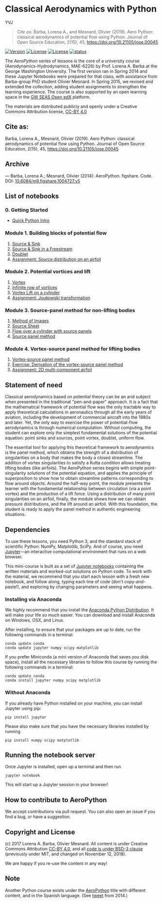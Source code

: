 # Classical Aerodynamics with Python
YVJ

> _Cite as_: Barba, Lorena A., and Mesnard, Olivier (2019). Aero Python: classical aerodynamics of potential flow using Python. Journal of Open Source Education, 2(15), 45, https://doi.org/10.21105/jose.00045

[![Version](https://img.shields.io/badge/version-1.0-blue.svg)](None)
[![License](https://img.shields.io/badge/license-BSD%203--Clause-blue.svg)](https://github.com/barbagroup/AeroPython/raw/master/LICENSE)
[![License](https://img.shields.io/badge/license-CC--BY%204.0-lightgrey.svg)](https://github.com/barbagroup/AeroPython/raw/master/LICENSE)
[![status](https://jose.theoj.org/papers/b679b34c976beec0bc64807bf087a468/status.svg)](http://jose.theoj.org/papers/b679b34c976beec0bc64807bf087a468)

The _AeroPython_ series of lessons is the core of a university course (Aerodynamics-Hydrodynamics, MAE-6226) by Prof. Lorena A. Barba at the George Washington University.
The first version ran in Spring 2014 and these Jupyter Notebooks were prepared for that class, with assistance from Barba-group PhD student Olivier Mesnard.
In Spring 2015, we revised and extended the collection, adding student assignments to strengthen the learning experience.
The course is also supported by an open learning space in the [GW SEAS Open edX](https://openedx.seas.gwu.edu/) platform.

The materials are distributed publicly and openly under a Creative Commons Attribution license, [CC-BY 4.0](https://creativecommons.org/licenses/by/4.0/)

## Cite as:

Barba, Lorena A., Mesnard, Olivier (2019). Aero Python: classical aerodynamics of potential flow using Python. Journal of Open Source Education, 2(15), 45, https://doi.org/10.21105/jose.00045

## Archive

— Barba, Lorena A.; Mesnard, Olivier (2014): AeroPython. figshare. Code.
DOI: [10.6084/m9.figshare.1004727.v5](https://doi.org/10.6084/m9.figshare.1004727.v5)

## List of notebooks

### 0. Getting Started

* [Quick Python Intro](http://nbviewer.ipython.org/urls/github.com/barbagroup/AeroPython/blob/master/lessons/00_Lesson00_QuickPythonIntro.ipynb)

### Module 1. Building blocks of potential flow

1. [Source & Sink](http://nbviewer.ipython.org/urls/github.com/barbagroup/AeroPython/blob/master/lessons/01_Lesson01_sourceSink.ipynb)
2. [Source & Sink in a Freestream](http://nbviewer.ipython.org/urls/github.com/barbagroup/AeroPython/blob/master/lessons/02_Lesson02_sourceSinkFreestream.ipynb)
3. [Doublet](http://nbviewer.ipython.org/urls/github.com/barbagroup/AeroPython/blob/master/lessons/03_Lesson03_doublet.ipynb)
4. [Assignment: Source distribution on an airfoil](http://nbviewer.ipython.org/github/barbagroup/AeroPython/blob/master/lessons/03_Lesson03_Assignment.ipynb)

### Module 2. Potential vortices and lift

1. [Vortex](http://nbviewer.ipython.org/urls/github.com/barbagroup/AeroPython/blob/master/lessons/04_Lesson04_vortex.ipynb)
2. [Infinite row of vortices](http://nbviewer.ipython.org/urls/github.com/barbagroup/AeroPython/blob/master/lessons/05_Lesson05_InfiniteRowOfVortices.ipynb)
3. [Vortex Lift on a cylinder](http://nbviewer.ipython.org/urls/github.com/barbagroup/AeroPython/blob/master/lessons/06_Lesson06_vortexLift.ipynb)
4. [Assignment: Joukowski transformation](http://nbviewer.ipython.org/github/barbagroup/AeroPython/blob/master/lessons/06_Lesson06_Assignment.ipynb)

### Module 3. Source-panel method for non-lifting bodies

1. [Method of Images](http://nbviewer.ipython.org/urls/github.com/barbagroup/AeroPython/blob/master/lessons/07_Lesson07_methodOfImages.ipynb)
2. [Source Sheet](http://nbviewer.ipython.org/urls/github.com/barbagroup/AeroPython/blob/master/lessons/08_Lesson08_sourceSheet.ipynb)
3. [Flow over a cylinder with source panels](http://nbviewer.ipython.org/urls/github.com/barbagroup/AeroPython/blob/master/lessons/09_Lesson09_flowOverCylinder.ipynb)
4. [Source panel method](http://nbviewer.ipython.org/urls/github.com/barbagroup/AeroPython/blob/master/lessons/10_Lesson10_sourcePanelMethod.ipynb)

### Module 4. Vortex-source panel method for lifting bodies

1. [Vortex-source panel method](http://nbviewer.ipython.org/urls/github.com/barbagroup/AeroPython/blob/master/lessons/11_Lesson11_vortexSourcePanelMethod.ipynb)
2. [Exercise: Derivation of the vortex-source panel method](http://nbviewer.ipython.org/github/barbagroup/AeroPython/blob/master/lessons/11_Lesson11_Exercise.ipynb)
3. [Assignment: 2D multi-component airfoil](http://nbviewer.ipython.org/github/barbagroup/AeroPython/blob/master/lessons/11_Lesson11_Assignment.ipynb)

## Statement of need

Classical aerodynamics based on potential theory can be an arid subject when presented in the traditional "pen-and-paper" approach. It is a fact that the mathematical framework of potential flow was the only tractable way to apply theoretical calculations in aeronautics through all the early years of aviation, including the development of commercial aircraft into the 1980s and later. Yet, the only way to exercise the power of potential-flow aerodynamics is through numerical computation. Without computing, the student can explore only the simplest fundamental solutions of the potential equation: point sinks and sources, point vortex, doublet, uniform flow.

The essential tool for applying this theoretical framework to aerodynamics is the panel method, which obtains the strength of a distribution of singularities on a body that makes the body a closed streamline. The addition of vortex singularities to satisfy a Kutta condition allows treating lifting bodies (like airfoils). The AeroPython series begins with simple point-singularity solutions of the potential equation, and applies the principle of superposition to show how to obtain streamline patterns corresponding to flow around objects. Around the half-way point, the module presents the learner with the fundamental relationship between circulation (via a point vortex) and the production of a lift force. Using a distribution of many point singularities on an airfoil, finally, the module shows how we can obtain pressure distributions, and the lift around an airfoil. With this foundation, the student is ready to apply the panel method in authentic engineering situations.

## Dependencies

To use these lessons, you need Python 3, and the standard stack of scientific Python: NumPy, Matplotlib, SciPy.
And of course, you need [Jupyter](http://jupyter.org)—an interactive computational environment that runs on a web browser.

This mini-course is built as a set of [Jupyter notebooks](https://jupyter-notebook.readthedocs.org/en/latest/notebook.html) containing the written materials and worked-out solutions on Python code.
To work with the material, we recommend that you start each lesson with a fresh new notebook, and follow along, typing each line of code (don't copy-and-paste!), and exploring by changing parameters and seeing what happens.

### Installing via Anaconda

We *highly* recommend that you install the [Anaconda Python Distribution](https://docs.anaconda.com/anaconda/install/).
It will make your life so much easier.
You can download and install Anaconda on Windows, OSX, and Linux.

After installing, to ensure that your packages are up to date, run the following commands in a terminal:

```shell
conda update conda
conda update jupyter numpy scipy matplotlib
```

If you prefer Miniconda (a mini version of Anaconda that saves you disk space), install all the necessary libraries to follow this course by running the following commands in a terminal:

```shell
conda update conda
conda install jupyter numpy scipy matplotlib
```

### Without Anaconda

If you already have Python installed on your machine, you can install Jupyter using pip:

```shell
pip install jupyter
```

Please also make sure that you have the necessary libraries installed by running

```shell
pip install numpy scipy matplotlib
```

## Running the notebook server

Once Jupyter is installed, open up a terminal and then run

```shell
jupyter notebook
```

This will start up a Jupyter session in your browser!

## How to contribute to AeroPython

We accept contributions via pull request.
You can also open an issue if you find a bug, or have a suggestion.

## Copyright and License

(c) 2017 Lorena A. Barba, Olivier Mesnard. All content is under Creative Commons Attribution [CC-BY 4.0](https://creativecommons.org/licenses/by/4.0/legalcode.txt), and all [code is under BSD-3 clause](https://github.com/barbagroup/AeroPython/blob/master/LICENSE) (previously under MIT, and changed on November 12, 2018).

We are happy if you re-use the content in any way!

## Note

Another Python course exists under the [AeroPython](https://github.com/AeroPython/Curso_AeroPython/) title with different content, and in the Spanish language. (See [tweet](https://twitter.com/LorenaABarba/status/464041427169583104) from 2014.)

